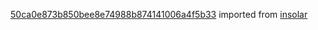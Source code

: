 [50ca0e873b850bee8e74988b874141006a4f5b33](https://github.com/insolar/insolar/commit/50ca0e873b850bee8e74988b874141006a4f5b33) imported from [insolar](https://github.com/insolar/insolar)
